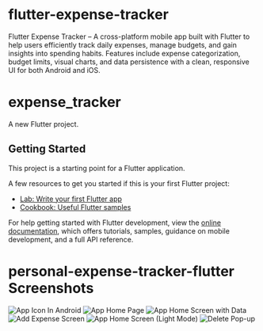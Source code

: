 # flutter-expense-tracker

Flutter Expense Tracker – A cross-platform mobile app built with Flutter to help users efficiently track daily expenses, manage budgets, and gain insights into spending habits. Features include expense categorization, budget limits, visual charts, and data persistence with a clean, responsive UI for both Android and iOS.

# expense_tracker

A new Flutter project.

## Getting Started

This project is a starting point for a Flutter application.

A few resources to get you started if this is your first Flutter project:

- [Lab: Write your first Flutter app](https://docs.flutter.dev/get-started/codelab)
- [Cookbook: Useful Flutter samples](https://docs.flutter.dev/cookbook)

For help getting started with Flutter development, view the
[online documentation](https://docs.flutter.dev/), which offers tutorials,
samples, guidance on mobile development, and a full API reference.
# personal-expense-tracker-flutter Screenshots

![App Icon In Android](assets/screenshots_github/1.jpeg)
![App Home Page](assets/screenshots_github/2.jpeg)
![App Home Screen with Data](assets/screenshots_github/3.jpeg)
![Add Expense Screen](assets/screenshots_github/4.jpeg)
![App Home Screen (Light Mode)](assets/screenshots_github/5.jpeg)
![Delete Pop-up](assets/screenshots_github/6.jpeg)

